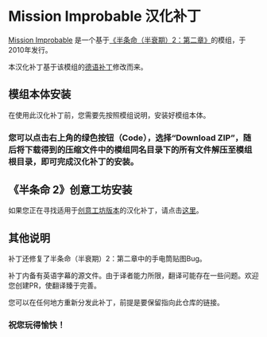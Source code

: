 # Mission Improbable 汉化补丁

[Mission Improbable](https://www.moddb.com/mods/mission-improbable/) 是一个基于[《半条命（半衰期）2：第二章》](https://store.steampowered.com/app/420/HalfLife_2_Episode_Two/)的模组，于2010年发行。

本汉化补丁基于该模组的[德语补丁](https://www.moddb.com/mods/mission-improbable/downloads/mission-improbable-v12-german)修改而来。

## 模组本体安装
在使用此汉化补丁前，您需要先按照模组说明，安装好模组本体。

### 您可以点击右上角的绿色按钮（Code），选择“Download ZIP”，随后将下载得到的压缩文件中的模组同名目录下的所有文件解压至模组根目录，即可完成汉化补丁的安装。

## 《半条命 2》创意工坊安装
如果您正在寻找适用于[创意工坊版本](https://steamcommunity.com/sharedfiles/filedetails/?id=3366480703)的汉化补丁，请点击[这里](https://steamcommunity.com/sharedfiles/filedetails/?id=3425188798)。

## 其他说明
补丁还修复了半条命（半衰期）2：第二章中的手电筒贴图Bug。

补丁内备有英语字幕的源文件。由于译者能力所限，翻译可能存在一些问题。欢迎您创建PR，使翻译臻于完善。

您可以在任何地方重新分发此补丁，前提是要保留指向此仓库的链接。

### 祝您玩得愉快！

